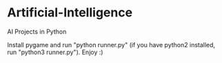 # Artificial-Intelligence
AI Projects in Python

Install pygame and run "python runner.py" (if you have python2 installed, run "python3 runner.py"). Enjoy :)
